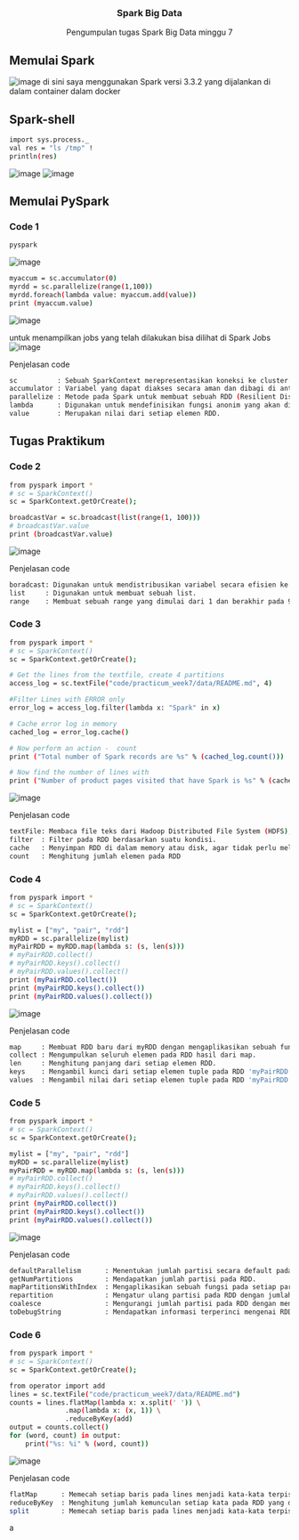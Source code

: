 
<br />
<div align="center">

<h3 align="center">Spark Big Data</h3>

  <p align="center">
    Pengumpulan tugas Spark Big Data minggu 7
  </p>
</div>

## Memulai Spark
![image](https://user-images.githubusercontent.com/86558365/228115462-3cb62086-c4e5-4cb0-ba3b-e434b9aef702.png)
di sini saya menggunakan Spark versi 3.3.2 yang dijalankan di dalam container dalam docker

## Spark-shell
```sh
import sys.process._
val res = "ls /tmp" !
println(res)
```
![image](https://user-images.githubusercontent.com/86558365/228116243-4f9be6e9-c81d-4df7-94c5-ff262b245b68.png)
![image](https://user-images.githubusercontent.com/86558365/228116351-fbaa226e-3161-4ab1-8c36-520a2c154cdc.png)

## Memulai PySpark
### Code 1
```sh
pyspark
```
![image](https://user-images.githubusercontent.com/86558365/228116582-2777f2fb-2883-4e70-be92-23c73d14d45c.png)
```sh
myaccum = sc.accumulator(0)
myrdd = sc.parallelize(range(1,100))
myrdd.foreach(lambda value: myaccum.add(value))
print (myaccum.value)
```
![image](https://user-images.githubusercontent.com/86558365/228116918-bd1a58fa-a9f6-41e8-a17d-be89a178aa3f.png)

untuk menampilkan jobs yang telah dilakukan bisa dilihat di Spark Jobs
![image](https://user-images.githubusercontent.com/86558365/228117192-8132132a-40fe-4977-9da9-d3d423fa1cfc.png)

Penjelasan code
```sh
sc          : Sebuah SparkContext merepresentasikan koneksi ke cluster Spark, dan dapat digunakan untuk membuat variabel RDD dan broadcast pada cluster tersebut.
accumulator : Variabel yang dapat diakses secara aman dan dibagi di antara semua task yang dieksekusi pada cluster Spark,dapat digunakan untuk menghitung jumlah, menghitung rata-rata, dan menghitung varians, atau menghitung parameter lainnya.
parallelize : Metode pada Spark untuk membuat sebuah RDD (Resilient Distributed Dataset) dari sebuah koleksi data yang ada di driver program.
lambda      : Digunakan untuk mendefinisikan fungsi anonim yang akan dijalankan pada setiap elemen RDD saat method foreach dipanggil.
value       : Merupakan nilai dari setiap elemen RDD.
```

## Tugas Praktikum
### Code 2
```sh
from pyspark import *
# sc = SparkContext()
sc = SparkContext.getOrCreate();

broadcastVar = sc.broadcast(list(range(1, 100)))
# broadcastVar.value
print (broadcastVar.value)
```
![image](https://user-images.githubusercontent.com/86558365/228117652-954954bd-9868-48bc-b5dd-0656e9afc907.png)

Penjelasan code
```sh
boradcast: Digunakan untuk mendistribusikan variabel secara efisien ke setiap worker di dalam cluster Spark.
list     : Digunakan untuk membuat sebuah list.
range    : Membuat sebuah range yang dimulai dari 1 dan berakhir pada 99.
```

### Code 3
```sh
from pyspark import *
# sc = SparkContext()
sc = SparkContext.getOrCreate();

# Get the lines from the textfile, create 4 partitions
access_log = sc.textFile("code/practicum_week7/data/README.md", 4)

#Filter Lines with ERROR only
error_log = access_log.filter(lambda x: "Spark" in x)

# Cache error log in memory
cached_log = error_log.cache()

# Now perform an action -  count
print ("Total number of Spark records are %s" % (cached_log.count()))

# Now find the number of lines with 
print ("Number of product pages visited that have Spark is %s" % (cached_log.filter(lambda x: "product" in x).count()))
```
![image](https://user-images.githubusercontent.com/86558365/228118262-aa8971a7-ab64-43a1-a037-b2f7be7f13dd.png)

Penjelasan code
```sh
textFile: Membaca file teks dari Hadoop Distributed File System (HDFS), atau dari sistem file lokal.
filter  : Filter pada RDD berdasarkan suatu kondisi.
cache   : Menyimpan RDD di dalam memory atau disk, agar tidak perlu melakukan komputasi ulang saat RDD tersebut dibutuhkan lagi.
count   : Menghitung jumlah elemen pada RDD
```

### Code 4
```sh
from pyspark import *
# sc = SparkContext()
sc = SparkContext.getOrCreate();

mylist = ["my", "pair", "rdd"]
myRDD = sc.parallelize(mylist)
myPairRDD = myRDD.map(lambda s: (s, len(s)))
# myPairRDD.collect()
# myPairRDD.keys().collect()
# myPairRDD.values().collect()
print (myPairRDD.collect())
print (myPairRDD.keys().collect())
print (myPairRDD.values().collect())
```
![image](https://user-images.githubusercontent.com/86558365/228118486-cc85b369-25da-4ac4-864f-752d87ae6b42.png)

Penjelasan code
```sh
map     : Membuat RDD baru dari myRDD dengan mengaplikasikan sebuah fungsi lambda pada setiap elemen RDD.
collect : Mengumpulkan seluruh elemen pada RDD hasil dari map.
len     : Menghitung panjang dari setiap elemen RDD.
keys    : Mengambil kunci dari setiap elemen tuple pada RDD 'myPairRDD'.
values  : Mengambil nilai dari setiap elemen tuple pada RDD 'myPairRDD'.
```

### Code 5
```sh
from pyspark import *
# sc = SparkContext()
sc = SparkContext.getOrCreate();

mylist = ["my", "pair", "rdd"]
myRDD = sc.parallelize(mylist)
myPairRDD = myRDD.map(lambda s: (s, len(s)))
# myPairRDD.collect()
# myPairRDD.keys().collect()
# myPairRDD.values().collect()
print (myPairRDD.collect())
print (myPairRDD.keys().collect())
print (myPairRDD.values().collect())
```
![image](https://user-images.githubusercontent.com/86558365/228118657-89af497d-e1ab-42a3-a63a-cad4b2a15688.png)

Penjelasan code
```sh
defaultParallelism      : Menentukan jumlah partisi secara default pada RDD yang akan dibuat. Jumlah partisi dapat disesuaikan dengan besarnya cluster.
getNumPartitions        : Mendapatkan jumlah partisi pada RDD.
mapPartitionsWithIndex  : Mengaplikasikan sebuah fungsi pada setiap partisi RDD dengan menyertakan index partisi.
repartition             : Mengatur ulang partisi pada RDD dengan jumlah partisi yang baru.
coalesce                : Mengurangi jumlah partisi pada RDD dengan menggabungkan beberapa partisi ke dalam satu partisi.
toDebugString           : Mendapatkan informasi terperinci mengenai RDD seperti jumlah partisi, jumlah elemen pada setiap partisi, dan informasi lainnya.
```

### Code 6
```sh
from pyspark import *
# sc = SparkContext()
sc = SparkContext.getOrCreate();

from operator import add
lines = sc.textFile("code/practicum_week7/data/README.md")
counts = lines.flatMap(lambda x: x.split(' ')) \
              .map(lambda x: (x, 1)) \
              .reduceByKey(add)
output = counts.collect()
for (word, count) in output:
    print("%s: %i" % (word, count))
```
![image](https://user-images.githubusercontent.com/86558365/228118841-e4ef659b-bf45-4b0d-af8b-3c9fbfff74e9.png)

Penjelasan code
```sh
flatMap      : Memecah setiap baris pada lines menjadi kata-kata terpisah menggunakan pemisah spasi, sehingga menghasilkan RDD yang berisi semua kata pada file README.md.
reduceByKey  : Menghitung jumlah kemunculan setiap kata pada RDD yang dihasilkan dari flatMap.
split        : Memecah setiap baris pada lines menjadi kata-kata terpisah menggunakan pemisah spasi, sehingga menghasilkan RDD yang berisi semua kata pada file README.md.
```

a